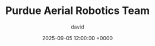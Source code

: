 ---
title: Purdue Aerial Robotics Team
author: david
categories: ['Manufacturing', 'Design']
tags: ['CAD', 'FEA', '3D Printing', 'NX', 'Simcenter']
description: Member of Purdue Aerial Robotics Team, handling avionics and optics. Performed FEA, thermal and electrical analysis, and designed wiring layouts to optimize system performance for the 2025 competition.
toc: True
comments: True
date: 2025-09-05 12:00:00 +0000
published: true
image: /assets/img/post_images/part/part_thumbnail.png
---